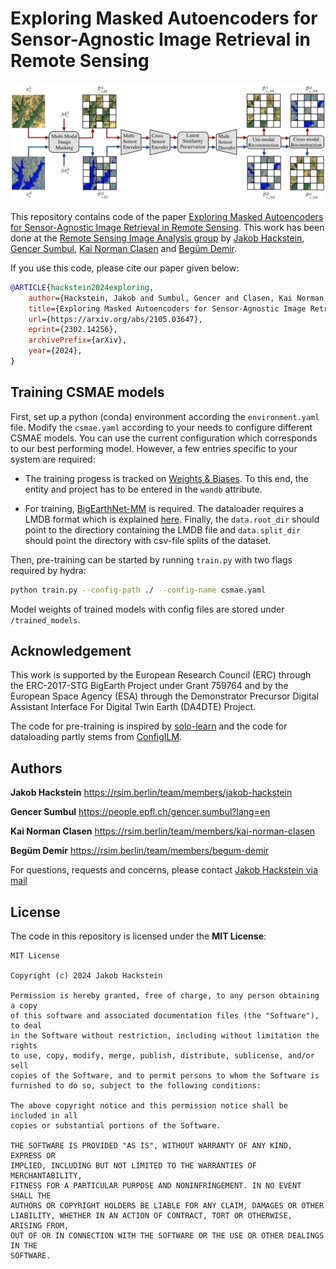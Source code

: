 # Exploring Masked Autoencoders for Sensor-Agnostic Image Retrieval in Remote Sensing

![Alt text](CSMAE.png?raw=true "Model: Cross-Sensor Masked Autoencoders")

This repository contains code of the paper [Exploring Masked Autoencoders for Sensor-Agnostic Image Retrieval in Remote Sensing](https://arxiv.org/abs/2105.03647). This work has been done at the [Remote Sensing Image Analysis group](https://rsim.berlin/) by [Jakob Hackstein](https://rsim.berlin/team/members/jakob-hackstein), [Gencer Sumbul](https://people.epfl.ch/gencer.sumbul?lang=en), [Kai Norman Clasen](https://rsim.berlin/team/members/kai-norman-clasen) and [Begüm Demir](https://rsim.berlin/team/members/begum-demir).

If you use this code, please cite our paper given below:

```bibtex
@ARTICLE{hackstein2024exploring,
    author={Hackstein, Jakob and Sumbul, Gencer and Clasen, Kai Norman and Demir, Begüm},
    title={Exploring Masked Autoencoders for Sensor-Agnostic Image Retrieval in Remote Sensing},
    url={https://arxiv.org/abs/2105.03647},
    eprint={2302.14256},
    archivePrefix={arXiv},
    year={2024},
}
```

## Training CSMAE models

First, set up a python (conda) environment according the `environment.yaml` file. Modify the `csmae.yaml` according to your needs to configure different CSMAE models. You can use the current configuration which corresponds to our best performing model. However, a few entries specific to your system are required:

- The training progess is tracked on [Weights & Biases](https://wandb.ai/). To this end, the entity and project has to be entered in the `wandb` attribute.

- For training, [BigEarthNet-MM](https://bigearth.net/) is required. The dataloader requires a LMDB format which is explained [here](http://docs.kai-tub.tech/bigearthnet_encoder/intro.html). Finally, the `data.root_dir` should point to the directiory containing the LMDB file and `data.split_dir` should point the directory with csv-file splits of the dataset.


Then, pre-training can be started by running `train.py` with two flags required by hydra:

```bash
python train.py --config-path ./ --config-name csmae.yaml
```

Model weights of trained models with config files are stored under `/trained_models`.

## Acknowledgement

This work is supported by the European Research Council
(ERC) through the ERC-2017-STG BigEarth Project under
Grant 759764 and by the European Space Agency (ESA)
through the Demonstrator Precursor Digital Assistant Interface
For Digital Twin Earth (DA4DTE) Project.

The code for pre-training is inspired by [solo-learn](https://github.com/vturrisi/solo-learn) and the code for dataloading partly stems from [ConfigILM](https://github.com/lhackel-tub/ConfigILM).


## Authors
**Jakob Hackstein**
https://rsim.berlin/team/members/jakob-hackstein

**Gencer Sumbul**
https://people.epfl.ch/gencer.sumbul?lang=en

**Kai Norman Clasen**
https://rsim.berlin/team/members/kai-norman-clasen 

**Begüm Demir**
https://rsim.berlin/team/members/begum-demir

For questions, requests and concerns, please contact [Jakob Hackstein via mail](mailto:hackstein@tu-berlin.de)

## License
The code in this repository is licensed under the **MIT License**:
```
MIT License

Copyright (c) 2024 Jakob Hackstein

Permission is hereby granted, free of charge, to any person obtaining a copy
of this software and associated documentation files (the "Software"), to deal
in the Software without restriction, including without limitation the rights
to use, copy, modify, merge, publish, distribute, sublicense, and/or sell
copies of the Software, and to permit persons to whom the Software is
furnished to do so, subject to the following conditions:

The above copyright notice and this permission notice shall be included in all
copies or substantial portions of the Software.

THE SOFTWARE IS PROVIDED "AS IS", WITHOUT WARRANTY OF ANY KIND, EXPRESS OR
IMPLIED, INCLUDING BUT NOT LIMITED TO THE WARRANTIES OF MERCHANTABILITY,
FITNESS FOR A PARTICULAR PURPOSE AND NONINFRINGEMENT. IN NO EVENT SHALL THE
AUTHORS OR COPYRIGHT HOLDERS BE LIABLE FOR ANY CLAIM, DAMAGES OR OTHER
LIABILITY, WHETHER IN AN ACTION OF CONTRACT, TORT OR OTHERWISE, ARISING FROM,
OUT OF OR IN CONNECTION WITH THE SOFTWARE OR THE USE OR OTHER DEALINGS IN THE
SOFTWARE.
```

